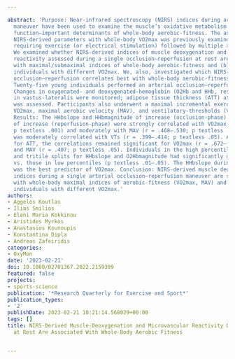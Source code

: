 ---
abstract: 'Purpose: Near-infrared spectroscopy (NIRS) indices during arterial occlusion–reperfusion
  maneuver have been used to examine the muscle’s oxidative metabolism and microvascular
  function—important determinants of whole-body aerobic-fitness. The association of
  NIRS-derived parameters with whole-body VO2max was previously examined using a method
  requiring exercise (or electrical stimulation) followed by multiple arterial occlusions.
  We examined whether NIRS-derived indices of muscle deoxygenation and microvascular
  reactivity assessed during a single occlusion–reperfusion at rest are (a) associated
  with maximal/submaximal indices of whole-body aerobic-fitness and (b) could discriminate
  individuals with different VO2max. We, also, investigated which NIRS-parameter during
  occlusion–reperfusion correlates best with whole-body aerobic-fitness. Methods:
  Twenty-five young individuals performed an arterial occlusion–reperfusion at rest.
  Changes in oxygenated- and deoxygenated-hemoglobin (O2Hb and HHb, respectively)
  in vastus-lateralis were monitored; adipose tissue thickness (ATT) at NIRS-application
  was assessed. Participants also underwent a maximal incremental exercise test for
  VO2max, maximal aerobic velocity (MAV), and ventilatory-thresholds (VTs) assessments.
  Results: The HHbslope and HHbmagnitude of increase (occlusion-phase) and O2Hbmagnitude
  of increase (reperfusion-phase) were strongly correlated with VO2max (r = .695–.763,
  p textless .001) and moderately with MAV (r = .468–.530; p textless .05). O2Hbmagnitude
  was moderately correlated with VTs (r = .399–.414; p textless .05). After controlling
  for ATT, the correlations remained significant for VO2max (r = .672–.704; p textless .001)
  and MAV (r = .407; p textless .05). Individuals in the high percentiles after median
  and tritile splits for HHbslope and O2Hbmagnitude had significantly greater VO2max
  vs. those in low percentiles (p textless .01–.05). The HHbslope during occlusion
  was the best predictor of VO2max. Conclusion: NIRS-derived muscle deoxygenation/reoxygenation
  indices during a single arterial occlusion–reperfusion maneuver are strongly associated
  with whole-body maximal indices of aerobic-fitness (VO2max, MAV) and may discriminate
  individuals with different VO2max.'
authors:
- Aggelos Koutlas
- Ilias Smilios
- Eleni Maria Kokkinou
- Aristides Myrkos
- Anastasios Kounoupis
- Konstantina Dipla
- Andreas Zafeiridis
categories:
- OxyMon
date: '2023-02-21'
doi: 10.1080/02701367.2022.2159309
featured: false
projects:
- sports-science
publication: '*Research Quarterly for Exercise and Sport*'
publication_types:
- '2'
publishDate: 2023-02-21 10:21:14.568029+00:00
tags: []
title: NIRS-Derived Muscle-Deoxygenation and Microvascular Reactivity During Occlusion–Reperfusion
  at Rest Are Associated With Whole-Body Aerobic Fitness

---
